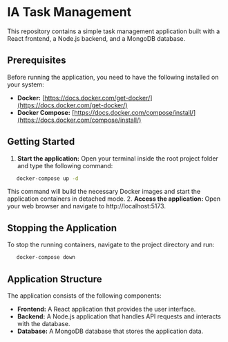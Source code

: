 # IA Task Management

This repository contains a simple task management application built with a React frontend, a Node.js backend, and a MongoDB database.

## Prerequisites

Before running the application, you need to have the following installed on your system:

- **Docker:** [https://docs.docker.com/get-docker/](https://docs.docker.com/get-docker/)
- **Docker Compose:** [https://docs.docker.com/compose/install/](https://docs.docker.com/compose/install/)

## Getting Started
1. **Start the application:**
Open your terminal inside the root project folder and type the following command:
```bash
   docker-compose up -d
```
   This command will build the necessary Docker images and start the application containers in detached mode.
2. **Access the application:**
   Open your web browser and navigate to http://localhost:5173.

## Stopping the Application
To stop the running containers, navigate to the project directory and run:
```bash
   docker-compose down
```
## Application Structure
The application consists of the following components:

* **Frontend:** A React application that provides the user interface.
* **Backend:** A Node.js application that handles API requests and interacts with the database.
* **Database:** A MongoDB database that stores the application data.